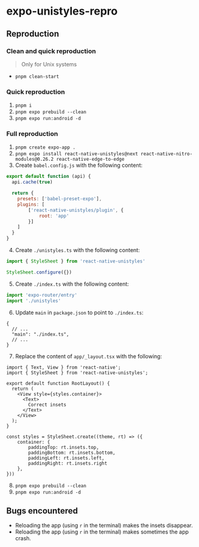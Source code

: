 # expo-unistyles-repro

## Reproduction

### Clean and quick reproduction

> Only for Unix systems

- `pnpm clean-start`

### Quick reproduction

1. `pnpm i`
2. `pnpm expo prebuild --clean`
3. `pnpm expo run:android -d`

### Full reproduction

1. `pnpm create expo-app .`
2. `pnpm expo install react-native-unistyles@next react-native-nitro-modules@0.26.2 react-native-edge-to-edge`
3. Create `babel.config.js` with the following content:
```js
export default function (api) {
  api.cache(true)

  return {
    presets: ['babel-preset-expo'],
    plugins: [
        ['react-native-unistyles/plugin', {
            root: 'app'
        }]
    ]
  }
}
```
4. Create `./unistyles.ts` with the following content:
```ts
import { StyleSheet } from 'react-native-unistyles'

StyleSheet.configure({})
```
5. Create `./index.ts` with the following content:
```ts
import 'expo-router/entry'
import './unistyles'
```
6. Update `main` in `package.json` to point to `./index.ts`:
```jsonc
{
  // ...
  "main": "./index.ts",
  // ...
}
```
7. Replace the content of `app/_layout.tsx` with the following:
```tsx
import { Text, View } from 'react-native';
import { StyleSheet } from 'react-native-unistyles';

export default function RootLayout() {
  return (
    <View style={styles.container}>
      <Text>
        Correct insets
      </Text>
    </View>
  );
}

const styles = StyleSheet.create((theme, rt) => ({
    container: {
        paddingTop: rt.insets.top,
        paddingBottom: rt.insets.bottom,
        paddingLeft: rt.insets.left,
        paddingRight: rt.insets.right
    },
}))
```
8. `pnpm expo prebuild --clean`
9. `pnpm expo run:android -d`

## Bugs encountered

- Reloading the app (using `r` in the terminal) makes the insets disappear.
- Reloading the app (using `r` in the terminal) makes sometimes the app crash.
